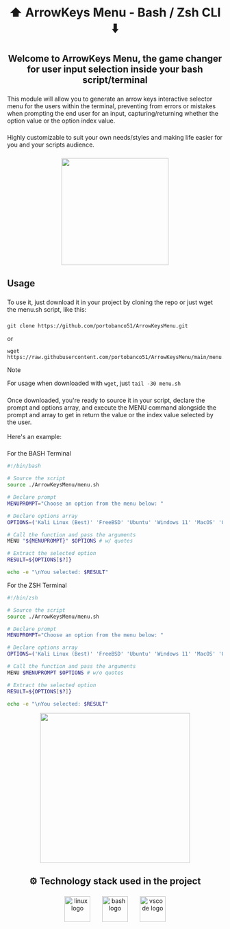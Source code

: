 <h1 align="center">⬆️ ArrowKeys Menu - Bash / Zsh CLI ⬇️</h1>

###

<h2 align="center">Welcome to ArrowKeys Menu, the game changer for user input selection inside your bash script/terminal</h2>

###

<p align="left">This module will allow you to generate an arrow keys interactive selector menu for the users within the terminal, preventing from errors or mistakes when prompting the end user for an input, capturing/returning whether the option value or the option index value.</p>

###

<p align="left">Highly customizable to suit your own needs/styles and making life easier for you and your scripts audience.</p>

###

<div align="center">
  <img height="250" src="https://github.com/portobanco51/ArrowKeysMenu/assets/76289550/38a3366b-6c08-439e-8ee4-7d2146d3788e"  />
</div>

###

<h2 align="left">Usage</h2>

###

<p align="left">To use it, just download it in your project by cloning the repo or just wget the menu.sh script, like this:</p>

###

```console
git clone https://github.com/portobanco51/ArrowKeysMenu.git
```

or

```console
wget https://raw.githubusercontent.com/portobanco51/ArrowKeysMenu/main/menu.sh
```

> [!NOTE]
> For usage when downloaded with `wget`, just `tail -30 menu.sh`

###

<p align="left">Once downloaded, you're ready to source it in your script, declare the prompt and options array, and execute the MENU command alongside the prompt and array to get in return the value or the index value selected by the user.<br><br>Here's an example:</p>

###

For the BASH Terminal
```sh
#!/bin/bash

# Source the script
source ./ArrowKeysMenu/menu.sh

# Declare prompt
MENUPROMPT="Choose an option from the menu below: "

# Declare options array
OPTIONS=('Kali Linux (Best)' 'FreeBSD' 'Ubuntu' 'Windows 11' 'MacOS' 'Other')

# Call the function and pass the arguments
MENU "${MENUPROMPT}" $OPTIONS # w/ quotes

# Extract the selected option
RESULT=${OPTIONS[$?]}

echo -e "\nYou selected: $RESULT"

```

For the ZSH Terminal
```sh
#!/bin/zsh

# Source the script
source ./ArrowKeysMenu/menu.sh

# Declare prompt
MENUPROMPT="Choose an option from the menu below: "

# Declare options array
OPTIONS=('Kali Linux (Best)' 'FreeBSD' 'Ubuntu' 'Windows 11' 'MacOS' 'Other')

# Call the function and pass the arguments
MENU $MENUPROMPT $OPTIONS # w/o quotes

# Extract the selected option
RESULT=${OPTIONS[$?]}

echo -e "\nYou selected: $RESULT"

```

<div align="center">
  <img height="350" src="https://github.com/portobanco51/ArrowKeysMenu/assets/76289550/8193b011-ceb5-43e9-a151-2b886c2eb62c"  />
</div>

###

<h2 align="center">⚙️ Technology stack used in the project</h2>

###

<div align="center">
  <img src="https://skillicons.dev/icons?i=linux" height="60" alt="linux logo"  />
  <img width="20" />
  <img src="https://skillicons.dev/icons?i=bash" height="60" alt="bash logo"  />
  <img width="20" />
  <img src="https://skillicons.dev/icons?i=vscode" height="60" alt="vscode logo"  />
</div>

###
